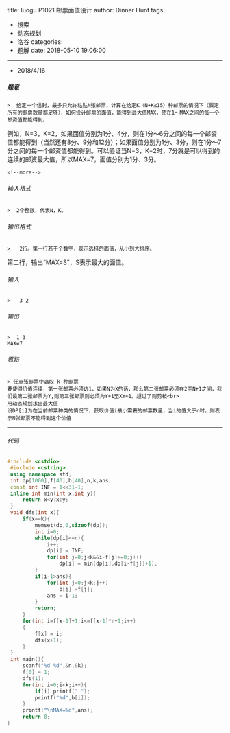 title: luogu P1021 邮票面值设计
author: Dinner Hunt
tags:
  - 搜索
  - 动态规划
  - 洛谷
categories:
  - 题解
date: 2018-05-10 19:06:00
---
* 2018/4/16

 ##### 题意  
    >  给定一个信封，最多只允许粘贴N张邮票，计算在给定K（N+K≤15）种邮票的情况下（假定所有的邮票数量都足够），如何设计邮票的面值，能得到最大值MAX，使在1～MAX之间的每一个邮资值都能得到。 
例如，N=3，K=2，如果面值分别为1分、4分，则在1分～6分之间的每一个邮资值都能得到（当然还有8分、9分和12分）；如果面值分别为1分、3分，则在1分～7分之间的每一个邮资值都能得到。可以验证当N=3，K=2时，7分就是可以得到的连续的邮资最大值，所以MAX=7，面值分别为1分、3分。  
    
    <!--more-->

 ###### 输入格式
    >  2个整数，代表N，K。

 ######  输出格式  
    >   2行。第一行若干个数字，表示选择的面值，从小到大排序。  
第二行，输出“MAX=S”，S表示最大的面值。  

 ######  输入  
    >   3 2

 ######  输出
    >  1 3  
    MAX=7

 ###### 思路  
    > 任意张邮票中选取 k 种邮票  
    要使得价值连续，第一张邮票必须选1，如果N为X的话，那么第二张邮票必须在2至N+1之间，我们设第二张邮票为Y,则第三张邮票则必须为Y+1至XY+1。超过了则剪枝<br>   
    用动态规划求出最大值  
    设DP[i]为在当前邮票种类的情况下，获取价值i最小需要的邮票数量，当i的值大于n时，则表示N张邮票不能得到这个价值
---       
 ###### 代码
      
   ```cpp
   #include <cstdio>
    #include <cstring>
    using namespace std;
    int dp[1000],f[40],b[40],n,k,ans;
    const int INF = 1<<31-1;
    inline int min(int x,int y){
        return x<y?x:y;
    }
    void dfs(int x){
        if(x==k){
            memset(dp,0,sizeof(dp));
            int i=0;
            while(dp[i]<=n){
                i++;
                dp[i] = INF;
                for(int j=0;j<k&&i-f[j]>=0;j++)
                    dp[i] = min(dp[i],dp[i-f[j]]+1);
            }
            if(i-1>ans){
                for(int j=0;j<k;j++)
                    b[j] =f[j];
                ans = i-1;
            }
            return;
        }
        for(int i=f[x-1]+1;i<=f[x-1]*n+1;i++)
        {
            f[x] = i;
            dfs(x+1);
        }
    }
    int main(){
        scanf("%d %d",&n,&k);
        f[0] = 1;
        dfs(1);
        for(int i=0;i<k;i++){
            if(i) printf(" ");
            printf("%d",b[i]);
        }
        printf("\nMAX=%d",ans);
        return 0;
}
 ```